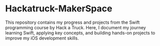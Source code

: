 # Hackatruck-MakerSpace
This repository contains my progress and projects from the Swift programming course by Hack a Truck. Here, I document my journey learning Swift, applying key concepts, and building hands-on projects to improve my iOS development skills.
